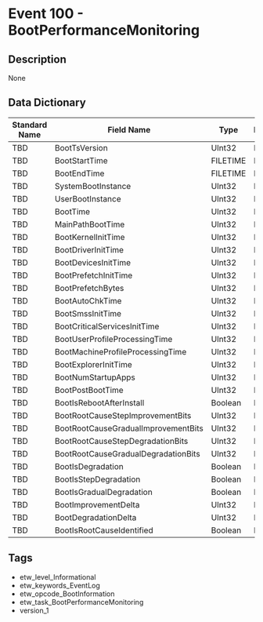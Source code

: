 # Event 100 - BootPerformanceMonitoring

## Description
None

## Data Dictionary
|Standard Name|Field Name|Type|Description|Sample Value|
|---|---|---|---|---|
|TBD|BootTsVersion|UInt32|None|`None`|
|TBD|BootStartTime|FILETIME|None|`None`|
|TBD|BootEndTime|FILETIME|None|`None`|
|TBD|SystemBootInstance|UInt32|None|`None`|
|TBD|UserBootInstance|UInt32|None|`None`|
|TBD|BootTime|UInt32|None|`None`|
|TBD|MainPathBootTime|UInt32|None|`None`|
|TBD|BootKernelInitTime|UInt32|None|`None`|
|TBD|BootDriverInitTime|UInt32|None|`None`|
|TBD|BootDevicesInitTime|UInt32|None|`None`|
|TBD|BootPrefetchInitTime|UInt32|None|`None`|
|TBD|BootPrefetchBytes|UInt32|None|`None`|
|TBD|BootAutoChkTime|UInt32|None|`None`|
|TBD|BootSmssInitTime|UInt32|None|`None`|
|TBD|BootCriticalServicesInitTime|UInt32|None|`None`|
|TBD|BootUserProfileProcessingTime|UInt32|None|`None`|
|TBD|BootMachineProfileProcessingTime|UInt32|None|`None`|
|TBD|BootExplorerInitTime|UInt32|None|`None`|
|TBD|BootNumStartupApps|UInt32|None|`None`|
|TBD|BootPostBootTime|UInt32|None|`None`|
|TBD|BootIsRebootAfterInstall|Boolean|None|`None`|
|TBD|BootRootCauseStepImprovementBits|UInt32|None|`None`|
|TBD|BootRootCauseGradualImprovementBits|UInt32|None|`None`|
|TBD|BootRootCauseStepDegradationBits|UInt32|None|`None`|
|TBD|BootRootCauseGradualDegradationBits|UInt32|None|`None`|
|TBD|BootIsDegradation|Boolean|None|`None`|
|TBD|BootIsStepDegradation|Boolean|None|`None`|
|TBD|BootIsGradualDegradation|Boolean|None|`None`|
|TBD|BootImprovementDelta|UInt32|None|`None`|
|TBD|BootDegradationDelta|UInt32|None|`None`|
|TBD|BootIsRootCauseIdentified|Boolean|None|`None`|

## Tags
* etw_level_Informational
* etw_keywords_EventLog
* etw_opcode_BootInformation
* etw_task_BootPerformanceMonitoring
* version_1